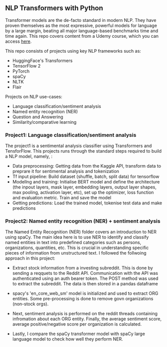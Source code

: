## NLP Transformers with Python

Transformer models are the de-facto standard in modern NLP. They have proven themselves as the most expressive, powerful models for language by a large margin, beating all major language-based benchmarks time and time again. This repo covers content from a Udemy course, which you can access [here](https://ibm-learning.udemy.com/course/nlp-with-transformers/learn/lecture/26466724#overview).

This repo consists of projects using key NLP frameworks such as:

- HuggingFace's Transformers
- TensorFlow 2
- PyTorch
- spaCy
- NLTK
- Flair

Projects on NLP use-cases:

- Language classification/sentiment analysis
- Named entity recognition (NER)
- Question and Answering
- Similarity/comparative learning

### Project1: Language classification/sentiment analysis

The project1 is a sentimental analysis classifier using Transformers and TensforFlow. This projects runs through the standard steps required to build a NLP model, namely, :

- Data preprocessing: Getting data from the Kaggle API, transform data to preprare it for sentimental analysis and tokenization
- Tf input pipeline: Build dataset (shuffle, batch, split data) for tensorflow
- Modellng and training: Initialise BERT model and define the architecture (the inpout layers, mask layer, embedding layers, output layer shapes, max pooling, activation layer, etc), set up the optimizer, loss function and evaluation metric. Train and save the model
- Getting predictions: Load the trained model, tokenise test data and make predictions

### Project2: Named entity recognition (NER) + sentiment analysis

The Named Entity Recognition (NER) folder covers an introduction to NER using spaCy. The main idea here is to use NER to identify and classify named entities in text into predefined categories such as persons, organizations, quantities, etc. This is crucial in understanding specific pieces of information from unstructured text. I followed the follwoing approach in this project:

- Extract stock information from a investing subreddit. This is done by sending a reqquets to the Reddit API. Communication with the API was authenticated using an auth bearer token. The POST method was used to extract the subreddit. The data is then stored in a pandas dataframe

- spacy's 'en_core_web_sm' model is initialized and used to extract ORG  entities. Some pre-processing is done to remove govn organizations (non-stock orgs).

- Next, sentiment analysis is performed on the reddit threads containing infromation about each ORG entity. Finally, the average sentiment score, average positive/negative score per organization is calculated.

- Lastly, I compare the spaCy transformer model with spaCy large language model to check how well they perform NER.